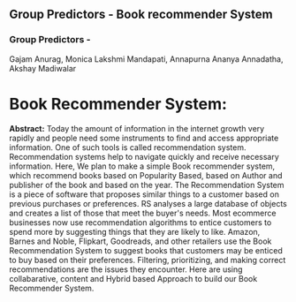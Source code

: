 ## Group Predictors - Book recommender System 
### Group Predictors - 
Gajam Anurag, 
Monica Lakshmi Mandapati,
Annapurna Ananya Annadatha,
Akshay Madiwalar
   

# Book Recommender System: 

**Abstract:** Today the amount of information in the internet growth very rapidly and people need some instruments to find and access appropriate information. One of such tools is called recommendation system. Recommendation systems help to navigate quickly and receive necessary information. Here, We plan to make a simple Book recommender system, which recommend books based on Popularity Based, based on Author and publisher of the book and based on the year. The Recommendation System is a piece of software that proposes similar things to a customer based on previous purchases or preferences. RS analyses a large database of objects and creates a list of those that meet the buyer's needs. Most ecommerce businesses now use recommendation algorithms to entice customers to spend more by suggesting things that they are likely to like. Amazon, Barnes and Noble, Flipkart, Goodreads, and other retailers use the Book Recommendation System to suggest books that customers may be enticed to buy based on their preferences. Filtering, prioritizing, and making correct recommendations are the issues they encounter. Here are using collabarative, content and Hybrid based Approach to build our Book Recommender System.
